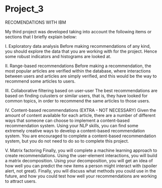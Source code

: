 # Project_3

RECOMENDATIONS WITH IBM

My third project was developed taking into account the following items or sections that I briefly explain below:

I. Exploratory data analysis
Before making recommendations of any kind, you should explore the data that you are working with for the project. Hence some robust indicators and histograms are looked at.

II. Range-based recommendations
Before making a recommendation, the most popular articles are verified within the database, where interactions between users and articles are simply verified, and this would be the way to recommend some articles to users.

III. Collaborative filtering based on user-user
The best recommendations are based on finding culusters or similar users, that is, they have looked for common topics, in order to recommend the same articles to those users.

IV. Content-based recommendations (EXTRA - NOT NECESSARY)
Given the amount of content available for each article, there are a number of different ways that someone can choose to implement a content-based recommendation system. Using your NLP skills, you can find some extremely creative ways to develop a content-based recommendation system. You are encouraged to complete a content-based recommendation system, but you do not need to do so to complete this project.

V.  Matrix factoring
Finally, you will complete a machine learning approach to create recommendations. Using the user-element interactions, you will build a matrix decomposition. Using your decomposition, you will get an idea of how well you can predict the new items a person might interact with (spoiler alert, not great). Finally, you will discuss what methods you could use in the future, and how you could test how well your recommendations are working to attract users.
